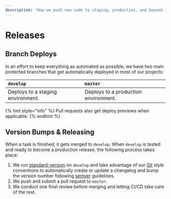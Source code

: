 ```yaml
---
description: 'How we push new code to staging, production, and beyond.'
---
```


# Releases

## Branch Deploys

In an effort to keep everything as automated as possible, we have two main protected branches that get automatically deployed in most of our projects:

| `develop` | `master` |
| :--- | :--- |
| Deploys to a staging environment. | Deploys to a production environment. |

{% hint style="info" %}
Pull requests also get deploy previews when applicable.
{% endhint %}

## Version Bumps & Releasing

When a task is finished, it gets merged to `develop`. When `develop` is tested and ready to become a production release, the following process takes place:

1. We run [standard-version](https://github.com/conventional-changelog/standard-version) on `develop` and take advantage of our [Git](../code-style-and-guidelines/git.md) style conventions to automatically create or update a changelog and bump the version number following [semver](https://semver.org) guidelines.
2. We push and submit a pull request  to `master`.
3. We conduct one final review before merging and letting CI/CD take care of the rest.

